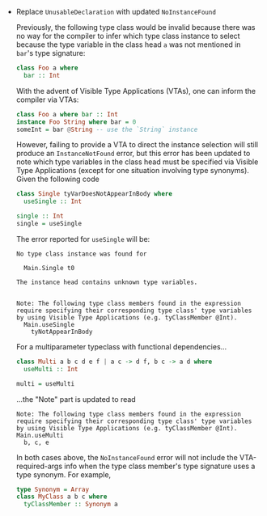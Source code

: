 * Replace `UnusableDeclaration` with updated `NoInstanceFound`

  Previously, the following type class would be invalid
  because there was no way for the compiler to infer
  which type class instance to select because
  the type variable in the class head `a` was
  not mentioned in `bar`'s type signature:
  
  ```purs
  class Foo a where
    bar :: Int
  ```

  With the advent of Visible Type Applications (VTAs), 
  one can inform the compiler via VTAs:
  
  ```purs
  class Foo a where bar :: Int
  instance Foo String where bar = 0
  someInt = bar @String -- use the `String` instance
  ```

  However, failing to provide a VTA to direct the instance selection
  will still produce an `InstanceNotFound` error, but this error 
  has been updated to note which type variables in the class head
  must be specified via Visible Type Applications 
  (except for one situation involving type synonyms).
  Given the following code

  ```purs
  class Single tyVarDoesNotAppearInBody where 
    useSingle :: Int

  single :: Int
  single = useSingle
  ```
  
  The error reported for `useSingle` will be:
  
  ```
  No type class instance was found for

    Main.Single t0

  The instance head contains unknown type variables.
  

  Note: The following type class members found in the expression require specifying their corresponding type class' type variables by using Visible Type Applications (e.g. tyClassMember @Int).
    Main.useSingle
      tyNotAppearInBody
  ```

  For a multiparameter typeclass with functional dependencies...
  
  ```purs
  class Multi a b c d e f | a c -> d f, b c -> a d where
    useMulti :: Int
  
  multi = useMulti
  ```

  ...the "Note" part is updated to read
  ```
  Note: The following type class members found in the expression require specifying their corresponding type class' type variables by using Visible Type Applications (e.g. tyClassMember @Int).
  Main.useMulti
    b, c, e
  ```

  In both cases above, the `NoInstanceFound` error will not include 
  the VTA-required-args info when the type class member's type signature uses a type synonym.
  For example,
  ```purs
  type Synonym = Array
  class MyClass a b c where
    tyClassMember :: Synonym a
  ```
